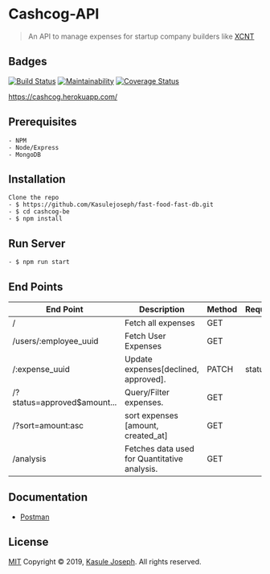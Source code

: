 # Cashcog-API
> An API to manage expenses for startup company builders like [XCNT](https://xcnt.io)

## Badges
[![Build Status](https://travis-ci.com/Kasulejoseph/cashcog-be.svg?branch=master)](https://travis-ci.com/Kasulejoseph/cashcog-be)
[![Maintainability](https://api.codeclimate.com/v1/badges/1b1c51864a0e951003d0/maintainability)](https://codeclimate.com/github/Kasulejoseph/cashcog-be/maintainability)
[![Coverage Status](https://coveralls.io/repos/github/Kasulejoseph/cashcog-be/badge.svg?branch=master)](https://coveralls.io/github/Kasulejoseph/cashcog-be?branch=master)

https://cashcog.herokuapp.com/
## Prerequisites
``` 
- NPM
- Node/Express
- MongoDB
  ```
 ## Installation
```
Clone the repo
- $ https://github.com/Kasulejoseph/fast-food-fast-db.git
- $ cd cashcog-be
- $ npm install
```
## Run Server
```
- $ npm run start
```
 

## End Points

|           End Point                      |     Description    |   Method   | Requirements|
|   -------------------------------------- |-----------------------|------------|-------------|
|     /                  | Fetch all expenses   |   GET   |
|     /users/:employee_uuid         | Fetch User Expenses   |   GET |  |
|     /:expense_uuid       | Update expenses[declined, approved].  | PATCH | status
|     /?status=approved$amount...      | Query/Filter expenses.  | GET | 
|     /?sort=amount:asc      | sort expenses [amount, created_at]  | GET | 
|     /analysis       | Fetches data used for Quantitative analysis.  | GET |

## Documentation
- [Postman](https://documenter.getpostman.com/view/5485878/SWE6ad8w?version=latest)

## License
[MIT](http://opensource.org/licenses/MIT)
Copyright &copy; 2019, [Kasule Joseph](https://github.com/Kasulejoseph). All rights reserved.
